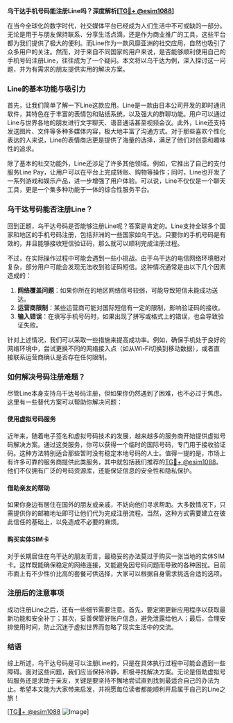 **乌干达手机号码能注册Line吗？深度解析[[TG💪+ @esim1088](https://t.me/s/esim1088)]**

在当今全球化的数字时代，社交媒体平台已经成为人们生活中不可或缺的一部分。无论是用于与朋友保持联系、分享生活点滴，还是作为商业推广的工具，这些平台都为我们提供了极大的便利。而Line作为一款风靡亚洲的社交应用，自然也吸引了众多用户的关注。然而，对于来自不同国家的用户来说，是否能够顺利使用自己的手机号码注册Line，往往成为了一个疑问。本文将以乌干达为例，深入探讨这一问题，并为有需求的朋友提供实用的解决方案。

### Line的基本功能与吸引力

首先，让我们简单了解一下Line这款应用。Line是一款由日本公司开发的即时通讯软件，其特色在于丰富的表情包和贴纸系统，以及强大的群聊功能。用户可以通过Line与世界各地的朋友进行文字聊天、语音通话甚至视频会议。此外，Line还支持发送图片、文件等多种多媒体内容，极大地丰富了沟通方式。对于那些喜欢个性化表达的人来说，Line的表情商店更是提供了海量的选择，满足了他们对创意和趣味性的追求。

除了基本的社交功能外，Line还涉足了许多其他领域。例如，它推出了自己的支付服务Line Pay，让用户可以在平台上完成转账、购物等操作；同时，Line也开发了一系列游戏和娱乐产品，进一步增强了用户体验。可以说，Line不仅仅是一个聊天工具，更是一个集多种功能于一体的综合性服务平台。

### 乌干达号码能否注册Line？

回到正题，乌干达号码是否能够注册Line呢？答案是肯定的。Line支持全球多个国家和地区的手机号码注册，包括非洲的一些国家如乌干达。只要你的手机号码是有效的，并且能够接收短信验证码，那么就可以顺利完成注册过程。

不过，在实际操作过程中可能会遇到一些小挑战。由于乌干达的电信网络环境相对复杂，部分用户可能会发现无法收到验证码短信。这种情况通常是由以下几个因素造成的：

1. **网络覆盖问题**：如果你所在的地区网络信号较弱，可能导致短信未能成功送达。
2. **运营商限制**：某些运营商可能对国际短信有一定的限制，影响验证码的接收。
3. **输入错误**：在填写手机号码时，如果出现了拼写或格式上的错误，也会导致验证失败。

针对上述情况，我们可以采取一些措施来提高成功率。例如，确保手机处于良好的网络环境中，尝试更换不同的网络接入点（如从Wi-Fi切换到移动数据），或者直接联系运营商确认是否存在任何限制。

### 如何解决号码注册难题？

尽管Line本身支持乌干达号码注册，但如果你仍然遇到了困难，也不必过于焦虑。这里有一些替代方案可以帮助你解决问题：

#### 使用虚拟号码服务
近年来，随着电子签名和虚拟号码技术的发展，越来越多的服务商开始提供虚拟号码解决方案。通过这类服务，你可以获得一个临时的国际号码，专门用于接收验证码。这种方法特别适合那些暂时没有稳定本地号码的人士。值得一提的是，市场上有许多可靠的服务商提供此类服务，其中就包括我们推荐的[TG💪+ @esim1088](https://t.me/s/esim1088)。他们不仅拥有广泛的号码资源库，还能保证信息的安全性和隐私保护。

#### 借助亲友的帮助
如果你身边有居住在国外的朋友或亲戚，不妨向他们寻求帮助。大多数情况下，只需提供你的邮箱地址即可让他们代为完成注册流程。当然，这种方式需要建立在彼此信任的基础上，以免造成不必要的麻烦。

#### 购买实体SIM卡
对于长期居住在乌干达的朋友而言，最稳妥的办法莫过于购买一张当地的实体SIM卡。这样既能确保稳定的网络连接，又能避免因号码问题而导致的各种困扰。目前市面上有不少性价比高的套餐可供选择，大家可以根据自身需求挑选合适的选项。

### 注册后的注意事项

成功注册Line之后，还有一些细节需要注意。首先，要定期更新应用程序以获取最新功能和安全补丁；其次，妥善保管好账户信息，避免泄露给他人；最后，合理安排使用时间，防止沉迷于虚拟世界而忽略了现实生活中的交流。

### 结语

综上所述，乌干达号码是可以注册Line的，只是在具体执行过程中可能会遇到一些障碍。面对这些问题，我们应当保持冷静，积极寻找解决方案。无论是借助虚拟号码服务还是求助于亲友，关键是要坚持不懈地尝试直到找到最适合自己的办法为止。希望本文能为大家带来启发，并祝愿每位读者都能顺利开启属于自己的Line之旅！

[[TG💪+ @esim1088](https://t.me/s/esim1088) ![Image](https://i.postimg.cc/4NQfJmqS/Snipaste-2025-05-13-00-14-12.png)]